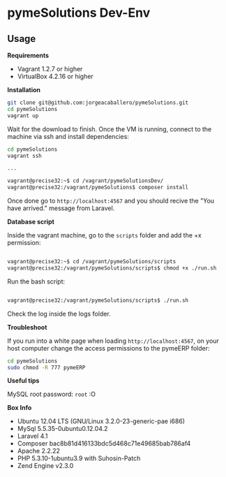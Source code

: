 pymeSolutions Dev-Env
=====================


Usage
-----

**Requirements**

- Vagrant 1.2.7 or higher
- VirtualBox 4.2.16 or higher

**Installation**

```bash
git clone git@github.com:jorgeacaballero/pymeSolutions.git
cd pymeSolutions
vagrant up 
```
Wait for the download to finish. Once the VM is running, connect to the machine via ssh and install dependencies:

```bash
cd pymeSolutions
vagrant ssh

...

vagrant@precise32:~$ cd /vagrant/pymeSolutionsDev/
vagrant@precise32:/vagrant/pymeSolutions$ composer install

```

Once done go to `http://localhost:4567` and you should recive the "You have arrived." message from Laravel.

**Database script**

Inside the vagrant machine, go to the `scripts` folder and add the +x permission:

```bash

vagrant@precise32:~$ cd /vagrant/pymeSolutions/scripts
vagrant@precise32:/vagrant/pymeSolutions/scripts$ chmod +x ./run.sh

```

Run the bash script:

```bash

vagrant@precise32:/vagrant/pymeSolutions/scripts$ ./run.sh

```

Check the log inside the logs folder.

**Troubleshoot**

If you run into a white page when loading `http://localhost:4567`, on your host computer change the access permissions to the pymeERP folder:

```bash
cd pymeSolutions
sudo chmod -R 777 pymeERP
```

**Useful tips**


MySQL root password: `root` :O


**Box Info**

- Ubuntu 12.04 LTS (GNU/Linux 3.2.0-23-generic-pae i686)
- MySql 5.5.35-0ubuntu0.12.04.2
- Laravel 4.1
- Composer bac8b81d416133bdc5d468c71e49685bab786af4
- Apache 2.2.22
- PHP 5.3.10-1ubuntu3.9 with Suhosin-Patch
- Zend Engine v2.3.0

